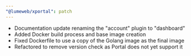 ```yaml
---
"@lumeweb/xportal": patch
---
```


-   Documentation update renaming the "account" plugin to "dashboard"
-   Added Docker build process and base image creation
-   Fixed Dockerfile to use a copy of the Golang image as the final image
-   Refactored to remove version check as Portal does not yet support it